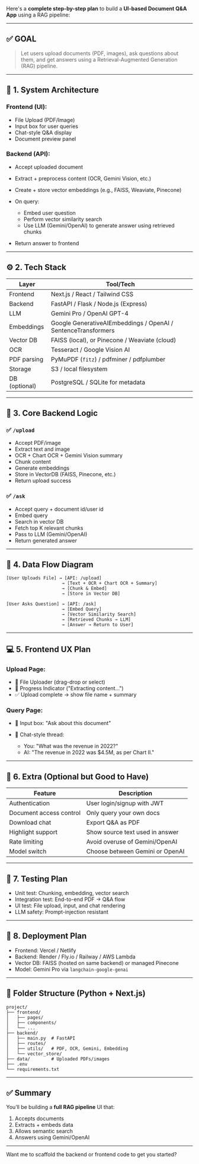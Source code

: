 Here's a **complete step-by-step plan** to build a **UI-based Document Q\&A App** using a RAG pipeline:

---

## ✅ GOAL

> Let users upload documents (PDF, images), ask questions about them, and get answers using a Retrieval-Augmented Generation (RAG) pipeline.

---

## 🧱 1. **System Architecture**

### Frontend (UI):

* File Upload (PDF/Image)
* Input box for user queries
* Chat-style Q\&A display
* Document preview panel

### Backend (API):

* Accept uploaded document
* Extract + preprocess content (OCR, Gemini Vision, etc.)
* Create + store vector embeddings (e.g., FAISS, Weaviate, Pinecone)
* On query:

  * Embed user question
  * Perform vector similarity search
  * Use LLM (Gemini/OpenAI) to generate answer using retrieved chunks
* Return answer to frontend

---

## ⚙️ 2. **Tech Stack**

| Layer         | Tool/Tech                                                     |
| ------------- | ------------------------------------------------------------- |
| Frontend      | Next.js / React / Tailwind CSS                                |
| Backend       | FastAPI / Flask / Node.js (Express)                           |
| LLM           | Gemini Pro / OpenAI GPT-4                                     |
| Embeddings    | Google GenerativeAIEmbeddings / OpenAI / SentenceTransformers |
| Vector DB     | FAISS (local), or Pinecone / Weaviate (cloud)                 |
| OCR           | Tesseract / Google Vision AI                                  |
| PDF parsing   | PyMuPDF (`fitz`) / pdfminer / pdfplumber                      |
| Storage       | S3 / local filesystem                                         |
| DB (optional) | PostgreSQL / SQLite for metadata                              |

---

## 🔧 3. **Core Backend Logic**

### ✅ `/upload`

* Accept PDF/image
* Extract text and image
* OCR + Chart OCR + Gemini Vision summary
* Chunk content
* Generate embeddings
* Store in VectorDB (FAISS, Pinecone, etc.)
* Return upload success

### ✅ `/ask`

* Accept query + document id/user id
* Embed query
* Search in vector DB
* Fetch top K relevant chunks
* Pass to LLM (Gemini/OpenAI)
* Return generated answer

---

## 🧠 4. **Data Flow Diagram**

```
[User Uploads File] → [API: /upload]
                     → [Text + OCR + Chart OCR + Summary]
                     → [Chunk & Embed]
                     → [Store in Vector DB]

[User Asks Question] → [API: /ask]
                     → [Embed Query]
                     → [Vector Similarity Search]
                     → [Retrieved Chunks → LLM]
                     → [Answer → Return to User]
```

---

## 💻 5. **Frontend UX Plan**

### Upload Page:

* 📄 File Uploader (drag-drop or select)
* 🧠 Progress Indicator ("Extracting content…")
* ✅ Upload complete → show file name + summary

### Query Page:

* 💬 Input box: "Ask about this document"
* 🤖 Chat-style thread:

  * You: "What was the revenue in 2022?"
  * AI: "The revenue in 2022 was \$4.5M, as per Chart II."

---

## 🔐 6. **Extra (Optional but Good to Have)**

| Feature                 | Description                     |
| ----------------------- | ------------------------------- |
| Authentication          | User login/signup with JWT      |
| Document access control | Only query your own docs        |
| Download chat           | Export Q\&A as PDF              |
| Highlight support       | Show source text used in answer |
| Rate limiting           | Avoid overuse of Gemini/OpenAI  |
| Model switch            | Choose between Gemini or OpenAI |

---

## 🧪 7. **Testing Plan**

* Unit test: Chunking, embedding, vector search
* Integration test: End-to-end PDF → Q\&A flow
* UI test: File upload, input, and chat rendering
* LLM safety: Prompt-injection resistant

---

## 🚀 8. **Deployment Plan**

* Frontend: Vercel / Netlify
* Backend: Render / Fly.io / Railway / AWS Lambda
* Vector DB: FAISS (hosted on same backend) or managed Pinecone
* Model: Gemini Pro via `langchain-google-genai`

---

## 📁 Folder Structure (Python + Next.js)

```
project/
├── frontend/
│   ├── pages/
│   ├── components/
│   └── ...
├── backend/
│   ├── main.py  # FastAPI
│   ├── routes/
│   ├── utils/   # PDF, OCR, Gemini, Embedding
│   └── vector_store/
├── data/        # Uploaded PDFs/images
├── .env
└── requirements.txt
```

---

## ✅ Summary

You’ll be building a **full RAG pipeline** UI that:

1. Accepts documents
2. Extracts + embeds data
3. Allows semantic search
4. Answers using Gemini/OpenAI

---

Want me to scaffold the backend or frontend code to get you started?

